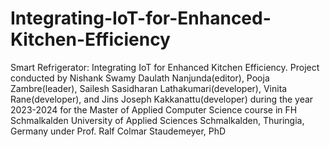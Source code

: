 # Integrating-IoT-for-Enhanced-Kitchen-Efficiency
Smart Refrigerator: Integrating IoT for Enhanced Kitchen Efficiency. Project conducted by Nishank Swamy Daulath Nanjunda(editor), Pooja Zambre(leader), Sailesh Sasidharan Lathakumari(developer), Vinita Rane(developer), and Jins Joseph Kakkanattu(developer) during the year 2023-2024 for the Master of Applied Computer Science course in FH Schmalkalden University of Applied Sciences Schmalkalden, Thuringia, Germany under Prof. Ralf Colmar Staudemeyer, PhD
